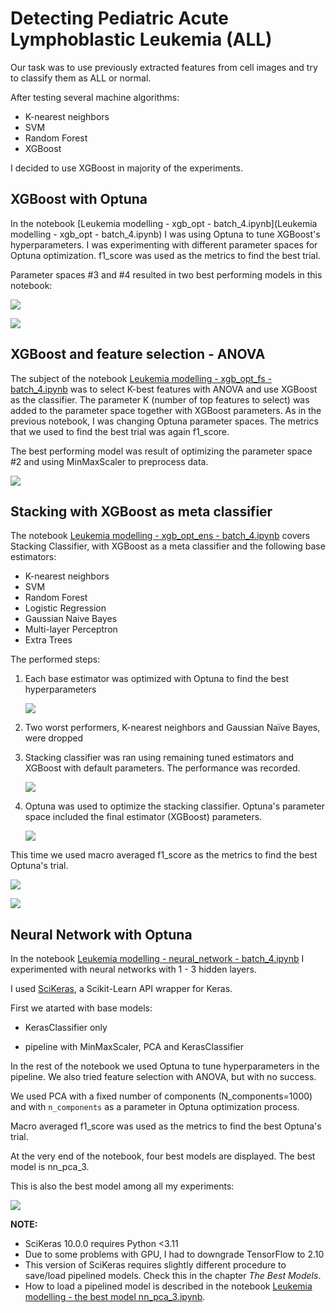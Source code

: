 

# Detecting Pediatric Acute Lymphoblastic Leukemia (ALL)

Our task was to use previously extracted features from cell images and try to classify them as ALL or normal.

 After testing several machine algorithms:

- K-nearest neighbors
- SVM
- Random Forest
- XGBoost

 I decided to use XGBoost in majority of the experiments.

## XGBoost with Optuna

In the notebook [Leukemia modelling - xgb_opt - batch_4.ipynb](Leukemia modelling - xgb_opt - batch_4.ipynb) I was using Optuna to tune XGBoost's hyperparameters. I was experimenting with different parameter spaces for Optuna optimization. f1_score was used as the metrics to find the best trial.

Parameter spaces #3 and #4 resulted in two best performing models in this notebook:

![](../images/batch4_xgb_3.png)

![](../images/batch4_xgb_4.png)



## XGBoost and feature selection - ANOVA

The subject of the notebook  [Leukemia modelling - xgb_opt_fs - batch_4.ipynb](https://github.com/OmdenaAI/liverpool-chapter-detecting-pediatric-acute/blob/main/src/tasks/team-1/Damir-Zunic/Leukemia%20modelling%20-%20xgb_opt_fs%20-%20batch_4.ipynb) was to select K-best features with ANOVA and use XGBoost as the classifier. The parameter K (number of top features to select) was added to the parameter space together with XGBoost parameters. As in the previous notebook, I was changing Optuna parameter spaces. The metrics that we used to find the best trial was again f1_score. 

The best performing model was result of optimizing the parameter space #2 and using MinMaxScaler to preprocess data.

![](../images/batch4_xgb_fs_2_mms.png)



## Stacking with XGBoost as meta classifier

The notebook [Leukemia modelling - xgb_opt_ens - batch_4.ipynb](https://github.com/OmdenaAI/liverpool-chapter-detecting-pediatric-acute/blob/main/src/tasks/team-1/Damir-Zunic/Leukemia%20modelling%20-%20xgb_opt_ens%20-%20batch_4.ipynb) covers Stacking Classifier, with XGBoost as a meta classifier and the following base estimators:

- K-nearest neighbors
- SVM
- Random Forest
- Logistic Regression
- Gaussian Naive Bayes
- Multi-layer Perceptron
- Extra Trees

The performed steps:

1. Each base estimator was optimized with Optuna to find the best hyperparameters

    ![](../images/stack_base_tuned.png) 

2. Two worst performers, K-nearest neighbors and Gaussian Naïve Bayes, were dropped

3. Stacking classifier was ran using remaining tuned estimators and XGBoost with default parameters. The performance was recorded.

   ![](../images/stack_final_not_tuned.png) 

4. Optuna was used to optimize the stacking classifier. Optuna's parameter space included the final estimator (XGBoost) parameters.

   ![](../images/stack_final_tuned.png) 

This time we used macro averaged f1_score as the metrics to find the best Optuna's trial.

![](../images/batch4_stack_xgb_not_tuned.png)

![](../images/batch4_stack_xgb_tuned.png)



## Neural Network with Optuna

In the notebook [Leukemia modelling - neural_network - batch_4.ipynb](https://github.com/OmdenaAI/liverpool-chapter-detecting-pediatric-acute/blob/main/src/tasks/team-1/Damir-Zunic/Leukemia%20modelling%20-%20neural_network%20-%20batch_4.ipynb)  I experimented with neural networks with 1 - 3 hidden layers.

I used [SciKeras](https://pypi.org/project/scikeras/#description), a Scikit-Learn API wrapper for Keras. 

First we atarted with base models:

- KerasClassifier only

- pipeline with MinMaxScaler, PCA and KerasClassifier

In the rest of the notebook we used Optuna to tune hyperparameters in the pipeline. We also tried feature selection with ANOVA, but with no success.

We used PCA with a fixed number of components (N_components=1000) and with `n_components` as a parameter in Optuna optimization process.

Macro averaged f1_score was used as the metrics to find the best Optuna's trial.

At the very end of the notebook, four best models are displayed. The best model is nn_pca_3. 

This is also the best model among all my experiments:

![](../images/batch4_nn_PCA_1000_3.png)

**NOTE:**

 - SciKeras 10.0.0 requires Python <3.11
 - Due to some problems with GPU, I had to downgrade TensorFlow to 2.10
 - This version of SciKeras requires slightly different procedure to save/load pipelined models. Check this in the chapter *The Best Models*.
 - How to load a pipelined model is described in the notebook [Leukemia modelling - the best model nn_pca_3.ipynb](https://github.com/OmdenaAI/liverpool-chapter-detecting-pediatric-acute/blob/main/src/tasks/team-1/Damir-Zunic/Leukemia%20modelling%20-%20the%20best%20model%20nn_pca_3.ipynb).























